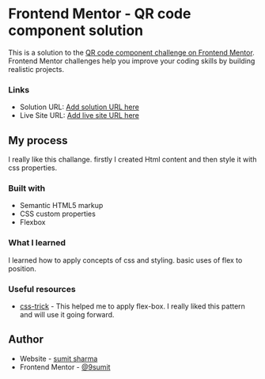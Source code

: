 # Frontend Mentor - QR code component solution

This is a solution to the [QR code component challenge on Frontend Mentor](https://www.frontendmentor.io/challenges/qr-code-component-iux_sIO_H). Frontend Mentor challenges help you improve your coding skills by building realistic projects. 


### Links

- Solution URL: [Add solution URL here](https://your-solution-url.com)
- Live Site URL: [Add live site URL here](https://your-live-site-url.com)

## My process
   I really like this challange.
   firstly I created Html content and then style it with css properties.
### Built with

- Semantic HTML5 markup
- CSS custom properties
- Flexbox



### What I learned

I learned how to apply concepts of css and styling. basic uses of flex to position.

### Useful resources

- [css-trick](https://www.example.com) - This helped me to apply flex-box. I really liked this pattern and will use it going forward.



## Author

- Website - [sumit sharma](https://www.your-site.com)
- Frontend Mentor - [@9sumit](https://www.frontendmentor.io/profile/9sumit)


